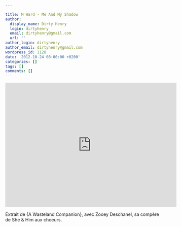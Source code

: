 ```yaml
---

title: M Ward - Me And My Shadow
author:
  display_name: Dirty Henry
  login: dirtyhenry
  email: dirtyhenry@gmail.com
  url: ''
author_login: dirtyhenry
author_email: dirtyhenry@gmail.com
wordpress_id: 1128
date: '2012-10-24 08:00:00 +0200'
categories: []
tags: []
comments: []
---
```

<iframe width="540" height="392" src="http://teamcoco.com/embed/v/41670" frameborder="0" allowfullscreen></iframe>

Extrait de {A Wasteland Companion}, avec Zooey Deschanel, sa compère de She & Him aux choeurs.
